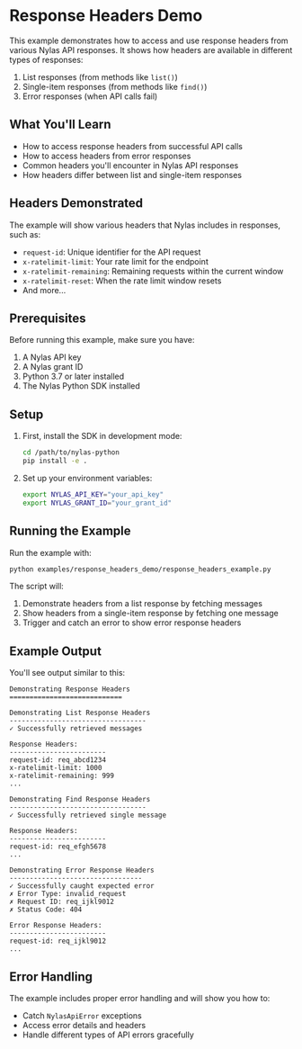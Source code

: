 # Response Headers Demo

This example demonstrates how to access and use response headers from various Nylas API responses. It shows how headers are available in different types of responses:

1. List responses (from methods like `list()`)
2. Single-item responses (from methods like `find()`)
3. Error responses (when API calls fail)

## What You'll Learn

- How to access response headers from successful API calls
- How to access headers from error responses
- Common headers you'll encounter in Nylas API responses
- How headers differ between list and single-item responses

## Headers Demonstrated

The example will show various headers that Nylas includes in responses, such as:

- `request-id`: Unique identifier for the API request
- `x-ratelimit-limit`: Your rate limit for the endpoint
- `x-ratelimit-remaining`: Remaining requests within the current window
- `x-ratelimit-reset`: When the rate limit window resets
- And more...

## Prerequisites

Before running this example, make sure you have:

1. A Nylas API key
2. A Nylas grant ID
3. Python 3.7 or later installed
4. The Nylas Python SDK installed

## Setup

1. First, install the SDK in development mode:
   ```bash
   cd /path/to/nylas-python
   pip install -e .
   ```

2. Set up your environment variables:
   ```bash
   export NYLAS_API_KEY="your_api_key"
   export NYLAS_GRANT_ID="your_grant_id"
   ```

## Running the Example

Run the example with:
```bash
python examples/response_headers_demo/response_headers_example.py
```

The script will:
1. Demonstrate headers from a list response by fetching messages
2. Show headers from a single-item response by fetching one message
3. Trigger and catch an error to show error response headers

## Example Output

You'll see output similar to this:

```
Demonstrating Response Headers
============================

Demonstrating List Response Headers
----------------------------------
✓ Successfully retrieved messages

Response Headers:
------------------------
request-id: req_abcd1234
x-ratelimit-limit: 1000
x-ratelimit-remaining: 999
...

Demonstrating Find Response Headers
----------------------------------
✓ Successfully retrieved single message

Response Headers:
------------------------
request-id: req_efgh5678
...

Demonstrating Error Response Headers
---------------------------------
✓ Successfully caught expected error
✗ Error Type: invalid_request
✗ Request ID: req_ijkl9012
✗ Status Code: 404

Error Response Headers:
------------------------
request-id: req_ijkl9012
...
```

## Error Handling

The example includes proper error handling and will show you how to:
- Catch `NylasApiError` exceptions
- Access error details and headers
- Handle different types of API errors gracefully 